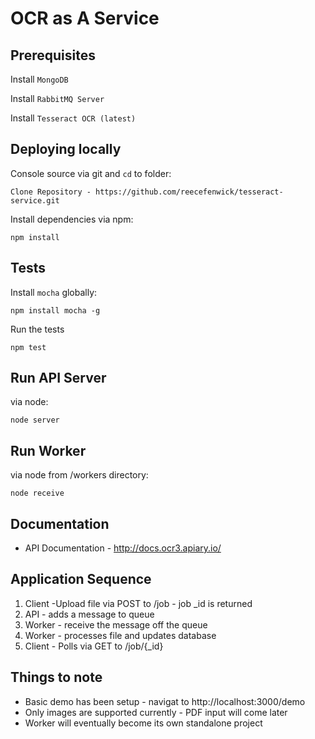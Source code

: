 # OCR as A Service

## Prerequisites

Install `MongoDB`

Install `RabbitMQ Server`

Install `Tesseract OCR (latest)`


## Deploying locally


Console source via git and `cd` to folder:

    Clone Repository - https://github.com/reecefenwick/tesseract-service.git


Install dependencies via npm:

    npm install

## Tests

Install `mocha` globally:

    npm install mocha -g
    
Run the tests

    npm test

## Run API Server

via node:

    node server
    
## Run Worker

via node from /workers directory:

    node receive

## Documentation

* API Documentation - http://docs.ocr3.apiary.io/

## Application Sequence

1. Client -Upload file via POST to /job - job _id is returned
2. API - adds a message to queue
3. Worker - receive the message off the queue
4. Worker - processes file and updates database
5. Client - Polls via GET to /job/{_id}

## Things to note

* Basic demo has been setup - navigat to http://localhost:3000/demo
* Only images are supported currently - PDF input will come later
* Worker will eventually become its own standalone project
